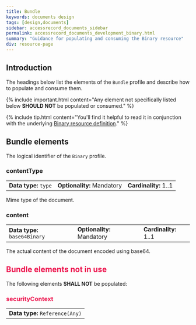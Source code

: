 ```yaml
---
title: Bundle
keywords: documents design
tags: [design,documents]
sidebar: accessrecord_documents_sidebar
permalink: accessrecord_documents_development_binary.html
summary: "Guidance for populating and consuming the Binary resource"
div: resource-page
---
```


## Introduction ##

The headings below list the elements of the `Bundle` profile and describe how to populate and consume them.

{% include important.html content="Any element not specifically listed below **SHOULD NOT** be populated or consumed." %}

{% include tip.html content="You'll find it helpful to read it in conjunction with the underlying [Binary resource definition](https://www.hl7.org/fhir/STU3/binary.html)." %}

## Bundle elements ##

The logical identifier of the `Binary` profile.

### contentType ###

<table class='resource-attributes'>
  <tr>
    <td><b>Data type:</b> <code>type</code></td>
    <td><b>Optionality:</b> Mandatory</td>
    <td><b>Cardinality:</b> 1..1</td>
  </tr>
</table>

Mime type of the document.

### content ###

<table class='resource-attributes'>
  <tr>
    <td><b>Data type:</b> <code>base64Binary</code></td>
    <td><b>Optionality:</b> Mandatory</td>
    <td><b>Cardinality:</b> 1..1</td>
  </tr>
</table>

The actual content of the document encoded using base64.

<h2 style="color:#ED1951;"> Bundle elements <b>not in use</b> </h2>

The following elements **SHALL NOT** be populated:

<h3 style="color:#ED1951;"> securityContext </h3>

<table class='resource-attributes'>
  <tr>
    <td><b>Data type:</b> <code>Reference(Any)</code></td>
  </tr>
</table>
